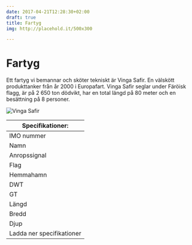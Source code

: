 ```yaml
---
date: 2017-04-21T12:28:30+02:00
draft: true
title: Fartyg
img: http://placehold.it/500x300

---
```


# Fartyg

Ett fartyg vi bemannar och sköter tekniskt är Vinga Safir. En välskött produkttanker från år 2000 i Europafart. Vinga Safir seglar under Färöisk flagg, är på 2 650 ton dödvikt, har en total längd på 80 meter och en besättning på 8 personer.
<!--more-->
![Vinga Safir](http://placehold.it/1200x600)

| **Specifikationer:**       |
| -------------------------- |
| IMO nummer   | 9200158     |
| Namn         | Vinga Safir |
| Anropssignal | OZ2136      |
| Flag         | Färöarna    |
| Hemmahamn    | Torshavn    |
| DWT          | 2 653       |
| GT           | 1 685       |
| Längd        | 80 m        |
| Bredd        | 13 m        |
| Djup         | 5.2 m       |
| Ladda ner specifikationer  |
